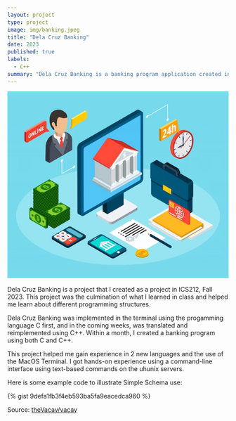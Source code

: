 ```yaml
---
layout: project
type: project
image: img/banking.jpeg
title: "Dela Cruz Banking"
date: 2023
published: true
labels:
  - C++ 
summary: "Dela Cruz Banking is a banking program application created in ICS212"
---
```


<img class="img-fluid" src="../img/banking.jpeg">

Dela Cruz Banking is a project that I created as a project in ICS212, Fall 2023. This project was the culmination of what I learned in class and helped me learn about different programming structures. 

Dela Cruz Banking was implemented in the terminal using the progamming language C first, and in the coming weeks, was translated and reimplemented using C++. Within a month, I created a banking program using both C and C++. 

This project helped me gain experience in 2 new languages and the use of the MacOS Terminal. I got hands-on experience using a command-line interface using text-based commands on the uhunix servers. 

Here is some example code to illustrate Simple Schema use:

{% gist 9defa1fb3f4eb593ba5fa9eacedca960 %}
 
Source: <a href="https://github.com/theVacay/vacay">theVacay/vacay</a>
